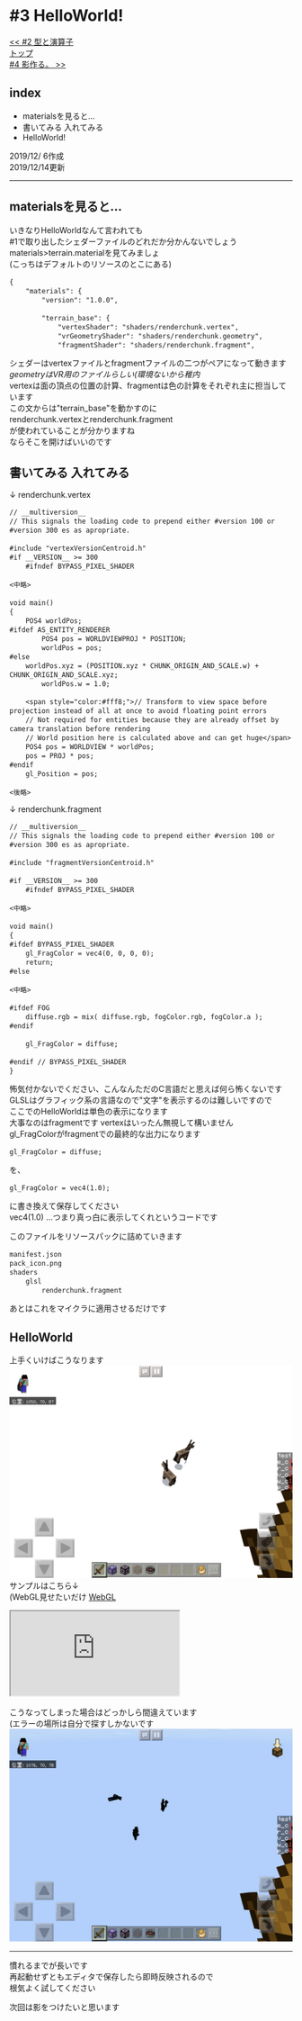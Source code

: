 # #3 HelloWorld!
[<< #2 型と演算子](?i=2)  
[トップ](?)  
[#4 影作る。 >>](?i=4)

## index
- materialsを見ると…
- 書いてみる 入れてみる
- HelloWorld!

2019/12/ 6作成  
2019/12/14更新

---
## materialsを見ると…
いきなりHelloWorldなんて言われても  
#1で取り出したシェダーファイルのどれだか分かんないでしょう  
materials>terrain.materialを見てみましょ  
(こっちはデフォルトのリソースのとこにある)
```
{
	"materials": {
		"version": "1.0.0",

		"terrain_base": {
			"vertexShader": "shaders/renderchunk.vertex",
			"vrGeometryShader": "shaders/renderchunk.geometry",
			"fragmentShader": "shaders/renderchunk.fragment",
```
シェダーはvertexファイルとfragmentファイルの二つがペアになって動きます  
*geometryはVR用のファイルらしい(環境ないから稚内*  
vertexは面の頂点の位置の計算、fragmentは色の計算をそれぞれ主に担当しています  
この文からは"terrain_base"を動かすのに  
renderchunk.vertexとrenderchunk.fragment  
が使われていることが分かりますね  
ならそこを開けばいいのです

## 書いてみる 入れてみる
↓ renderchunk.vertex
```
// __multiversion__
// This signals the loading code to prepend either #version 100 or #version 300 es as apropriate.

#include "vertexVersionCentroid.h"
#if __VERSION__ >= 300
	#ifndef BYPASS_PIXEL_SHADER

<中略>

void main()
{
    POS4 worldPos;
#ifdef AS_ENTITY_RENDERER
		POS4 pos = WORLDVIEWPROJ * POSITION;
		worldPos = pos;
#else
    worldPos.xyz = (POSITION.xyz * CHUNK_ORIGIN_AND_SCALE.w) + CHUNK_ORIGIN_AND_SCALE.xyz;
		worldPos.w = 1.0;

    <span style="color:#fff8;">// Transform to view space before projection instead of all at once to avoid floating point errors
    // Not required for entities because they are already offset by camera translation before rendering
    // World position here is calculated above and can get huge</span>
    POS4 pos = WORLDVIEW * worldPos;
    pos = PROJ * pos;
#endif
    gl_Position = pos;

<後略>
```
↓ renderchunk.fragment
```
// __multiversion__
// This signals the loading code to prepend either #version 100 or #version 300 es as apropriate.

#include "fragmentVersionCentroid.h"

#if __VERSION__ >= 300
	#ifndef BYPASS_PIXEL_SHADER

<中略>

void main()
{
#ifdef BYPASS_PIXEL_SHADER
	gl_FragColor = vec4(0, 0, 0, 0);
	return;
#else

<中略>

#ifdef FOG
	diffuse.rgb = mix( diffuse.rgb, fogColor.rgb, fogColor.a );
#endif

	gl_FragColor = diffuse;

#endif // BYPASS_PIXEL_SHADER
}
```
怖気付かないでください、こんなんただのC言語だと思えば何ら怖くないです  
GLSLはグラフィック系の言語なので"文字"を表示するのは難しいですので  
ここでのHelloWorldは単色の表示になります  
大事なのはfragmentです vertexはいったん無視して構いません  
gl_FragColorがfragmentでの最終的な出力になります  
```
gl_FragColor = diffuse;
```
を、  
```
gl_FragColor = vec4(1.0);
```
に書き換えて保存してください  
vec4(1.0) …つまり真っ白に表示してくれというコードです  

このファイルをリソースパックに詰めていきます
```
manifest.json
pack_icon.png
shaders
	glsl
		renderchunk.fragment
```
あとはこれをマイクラに適用させるだけです

## HelloWorld
上手くいけばこうなります  
![](img/3-1.jpg)  
サンプルはこちら↓  
(WebGL見せたいだけ
[WebGL](https://mcbeeringi.github.io/others/gl.html?vsh=SywpKcpMKi1JVcjITM8oUChLTTZRCPAP9gzx9Pez5irNy0zLL8pVyE0sMVEI9w_ycQnzdA0PCPL3suYqy89MAUpk5mloVnNxpufEB-QXZ5Zk5ucp2KIqVdBCMrEWAA==&fsh=K8vPTFHITczM09Cs5uJMz4l3K0pMd87PyS9SsFUoS0020TDUtOaqBQA=&fps=60&model=0)
<iframe class="gl" src="https://mcbeeringi.github.io/others/gl.html?vsh=SywpKcpMKi1JVcjITM8oUChLTTZRCPAP9gzx9Pez5irNy0zLL8pVyE0sMVEI9w_ycQnzdA0PCPL3suYqy89MAUpk5mloVnNxpufEB-QXZ5Zk5ucp2KIqVdBCMrEWAA==&fsh=K8vPTFHITczM09Cs5uJMz4l3K0pMd87PyS9SsFUoS0020TDUtOaqBQA=&fps=30&model=0&stuff=none">
</iframe>

こうなってしまった場合はどっかしら間違えています  
(エラーの場所は自分で探すしかないです  
![](img/3-2.jpg)  

---
慣れるまでが長いです  
再起動せずともエディタで保存したら即時反映されるので  
根気よく試してください  

次回は影をつけたいと思います  
